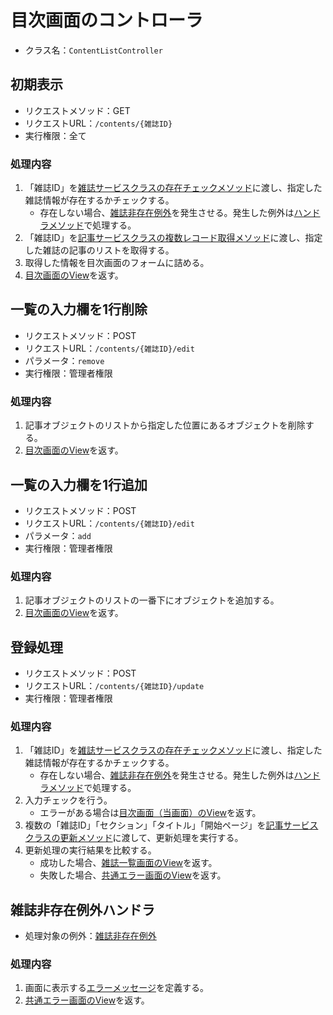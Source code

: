 # 目次画面のコントローラ
- クラス名：`ContentListController`

## 初期表示
- リクエストメソッド：GET
- リクエストURL：`/contents/{雑誌ID}`
- 実行権限：全て

### 処理内容
1. 「雑誌ID」を[雑誌サービスクラスの存在チェックメソッド](service-magazine.md#存在チェックメソッド（雑誌ID）)に渡し、指定した雑誌情報が存在するかチェックする。
    - 存在しない場合、[雑誌非存在例外](exception.md#雑誌非存在例外)を発生させる。発生した例外は[ハンドラメソッド](controller-contents.md#雑誌非存在例外ハンドラ)で処理する。
1. 「雑誌ID」を[記事サービスクラスの複数レコード取得メソッド](service-article.md#複数レコード取得メソッド)に渡し、指定した雑誌の記事のリストを取得する。
1. 取得した情報を目次画面のフォームに詰める。
1. [目次画面のView](screen-contents.md#View名)を返す。

## 一覧の入力欄を1行削除
- リクエストメソッド：POST
- リクエストURL：`/contents/{雑誌ID}/edit`
- パラメータ：`remove`
- 実行権限：管理者権限

### 処理内容
1. 記事オブジェクトのリストから指定した位置にあるオブジェクトを削除する。
1. [目次画面のView](screen-contents.md#View名)を返す。

## 一覧の入力欄を1行追加
- リクエストメソッド：POST
- リクエストURL：`/contents/{雑誌ID}/edit`
- パラメータ：`add`
- 実行権限：管理者権限

### 処理内容
1. 記事オブジェクトのリストの一番下にオブジェクトを追加する。
1. [目次画面のView](screen-contents.md#View名)を返す。

## 登録処理
- リクエストメソッド：POST
- リクエストURL：`/contents/{雑誌ID}/update`
- 実行権限：管理者権限

### 処理内容
1. 「雑誌ID」を[雑誌サービスクラスの存在チェックメソッド](service-magazine.md#存在チェックメソッド（雑誌ID）)に渡し、指定した雑誌情報が存在するかチェックする。
    - 存在しない場合、[雑誌非存在例外](exception.md#雑誌非存在例外)を発生させる。発生した例外は[ハンドラメソッド](controller-contents.md#雑誌非存在例外ハンドラ)で処理する。
1. 入力チェックを行う。
    - エラーがある場合は[目次画面（当画面）のView](screen-contents.md#View名)を返す。
1. 複数の「雑誌ID」「セクション」「タイトル」「開始ページ」を[記事サービスクラスの更新メソッド](service-article.md#更新メソッド)に渡して、更新処理を実行する。
1. 更新処理の実行結果を比較する。
    - 成功した場合、[雑誌一覧画面のView](screen-magazinelist.md#View名)を返す。
    - 失敗した場合、[共通エラー画面のView]()を返す。

## 雑誌非存在例外ハンドラ
- 処理対象の例外：[雑誌非存在例外](exception.md#雑誌非存在例外)

### 処理内容
1. 画面に表示する[エラーメッセージ](exception.md#雑誌非存在例外)を定義する。
1. [共通エラー画面のView]()を返す。

